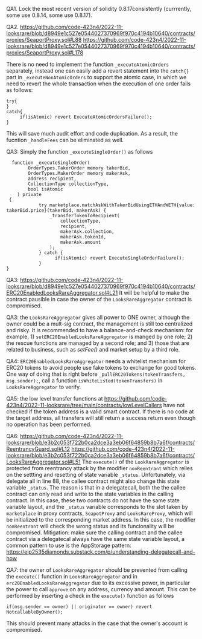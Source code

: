 QA1. Lock the most recent version of solidity 0.8.17consistently (currrently, some use 0.8.14, some use 0.8.17).

QA2. 
https://github.com/code-423n4/2022-11-looksrare/blob/d8949e1c527e0544027370969f970c4194b10640/contracts/proxies/SeaportProxy.sol#L88
https://github.com/code-423n4/2022-11-looksrare/blob/d8949e1c527e0544027370969f970c4194b10640/contracts/proxies/SeaportProxy.sol#L178

There is no need to implement the function ``_executeAtomicOrders`` separately, instead one can easily add a revert statement into the ``catch{}`` part in ``_executeNonAtomicOrders`` to support the atomic case, in which we need to revert the whole transaction when the execution of one order fails as follows:
```
try{
}
catch{
     if(isAtomic) revert ExecuteAtomicOrdersFailure();
}

```
This will save much audit effort and code duplication. As a result, the fucntion ``_handleFees`` can be eliminated as well.

QA3: Simply the function ``_executeSingleOrder()`` as follows
```
  function _executeSingleOrder(
        OrderTypes.TakerOrder memory takerBid,
        OrderTypes.MakerOrder memory makerAsk,
        address recipient,
        CollectionType collectionType,
        bool isAtomic
    ) private
 {
            try marketplace.matchAskWithTakerBidUsingETHAndWETH{value: takerBid.price}(takerBid, makerAsk) {
                _transferTokenToRecipient(
                    collectionType,
                    recipient,
                    makerAsk.collection,
                    makerAsk.tokenId,
                    makerAsk.amount
                );
            } catch {
                  if(isAtomic) revert ExecuteSingleOrderFailure();
            }
}
```

QA3: https://github.com/code-423n4/2022-11-looksrare/blob/d8949e1c527e0544027370969f970c4194b10640/contracts/ERC20EnabledLooksRareAggregator.sol#L21
It will be helpful to make the contract pausible in case the owner of the ``LooksRareAggregator`` contract is compromised. 

QA3: the ``LooksRareAggregator`` gives all power to ONE owner, although the owner could be a mult-sig contract, the management is still too centralized and risky.  It is recommended to have a balance-and-check mechanism: for example, 1) ``setERC20EnabledLooksRareAggregator`` is manged by one role; 2) the rescue functions are managed by a second role; and 3) those that are related to business, such as *setFee()* and market setup by a third role. 

QA4: ``ERC20EnabledLooksRareAggregator`` needs a whitelist mechanism for ERC20 tokens to avoid people use fake tokens to exchange for good tokens. One way of doing that is right before ``_pullERC20Tokens(tokenTransfers, msg.sender);``, call a function ``isWhiteListed(tokenTransfers)`` in ``LooksRareAggregator`` to verify. 

QA5: the low level transfer functions at
https://github.com/code-423n4/2022-11-looksrare/tree/main/contracts/lowLevelCallers
have not checked if the token address is a valid smart contract. If there is no code at the target address, all transfers will still return a success return even though no operation has been performed. 

QA6: https://github.com/code-423n4/2022-11-looksrare/blob/e3b2c053f722b0ca2dce3a3eb06f64859b8b7a6f/contracts/ReentrancyGuard.sol#L12
https://github.com/code-423n4/2022-11-looksrare/blob/e3b2c053f722b0ca2dce3a3eb06f64859b8b7a6f/contracts/LooksRareAggregator.sol#L51
The ``execute()`` of the ``LookRareAggregator`` is protected from reentrancy attack by the modifier ``nonReentrant`` which relies on the settting and resetting of state variable ``_status``.  Unfortunately, via delegate all in line 88, the callee contract might also change this state variable ``_status``. The reason is that in a delegatecall, both the the callee contract can only read and write to the state variables in the calling contract. In this case, these two contracts do not have the same state variable layout, and the ``_status`` variable corresponds to the slot taken by ``marketplace`` in proxy contracts, ``SeapotProxy`` and ``LooksRareProxy``, which will be initialized to the corresponding market address. In this case, the modifier ``nonReentrant`` will check the wrong status and its funcionality will be compromised.
Mitigation: make sure the calling contract and the callee contract via a delegatecal always have the same state variable layout, a common pattern to use is the AppStorage pattern: 
https://eip2535diamonds.substack.com/p/understanding-delegatecall-and-how

QA7: the owner of ``LooksRareAggregator`` should be prevented from calling the ``execute()`` function in ``LooksRareAggregator`` and in ``erc20EnabledLooksRareAggregator`` due to its excessive power, in particular the power to call ``approve`` on any address, currency and amount. This can be performed by inserting a check in the ``execute()`` function as follows
```
if(msg.sender == owner) || originator == owner) revert NotcallableByOwner();

```

This should prevent many attacks in the case that the owner's account is compromised. 